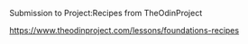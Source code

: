 Submission to Project:Recipes from TheOdinProject

https://www.theodinproject.com/lessons/foundations-recipes